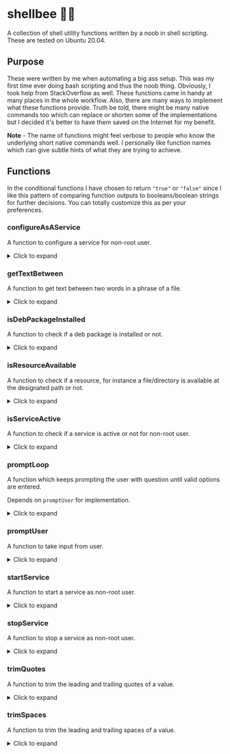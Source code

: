 # shellbee 🐚🐝
A collection of shell utility functions written by a noob in shell scripting. These are tested on Ubuntu 20.04. 

## Purpose
These were written by me when automating a big ass setup. This was my first time ever doing bash scripting and thus the noob thing. Obviously, I took help from StackOverflow as well. These functions came in handy at many places in the whole workflow. Also, there are many ways to implement what these functions provide. Truth be told, there might be many native commands too which can replace or shorten some of the implementations but I decided it's better to have them saved on the Internet for my benefit. 

**Note** - The name of functions might feel verbose to people who know the underlying short native commands well. I personally like function names which can give subtle hints of what they are trying to achieve.

## Functions
In the conditional functions I have chosen to return `"true"` or `"false"` since I like this pattern of comparing function outputs to booleans/boolean strings for further decisions. You can totally customize this as per your preferences.
    
### configureAsAService
A function to configure a service for non-root user.

<details>
  <summary>Click to expand</summary>
  
```sh
function configureAsAService() {
  local service=$1;
  local serviceFilePath=$2;
  if [ $(compgen -G ~/.config/systemd/user) ]
     then
     echo "~/.config/systemd/user already exists, cleaning previous $service file if it exists"
     rm ~/.config/systemd/user/$service.service 2>/dev/null
     else
     echo "Creating ~/.config/systemd/user directory"
     mkdir -p ~/.config/systemd/user
  fi
  cp $serviceFilePath ~/.config/systemd/user
  systemctl --user daemon-reload
  systemctl --user enable $service
}
```
</details>

### getTextBetween
A function to get text between two words in a phrase of a file.

<details>
  <summary>Click to expand</summary>

```sh
function getTextBetween() {
  local start=$1
  local end=$2
  local phrase=$3
  local file=$4
  echo $(grep "$phrase" "$file" | awk -v FS="$start|$end" '{print $2}')
}
```
</details>

### isDebPackageInstalled
A function to check if a deb package is installed or not.

<details>
  <summary>Click to expand</summary>

```sh
function isDebPackageInstalled() {
  local software=$1
  local checkString=$(dpkg -s $software 2>/dev/null | grep Status)
  if [ "$checkString" == "Status: install ok installed" ]
     then echo "true"
     else echo "false"
  fi
}
```
</details> 

### isResourceAvailable
A function to check if a resource, for instance a file/directory is available at the designated path or not.

<details>
  <summary>Click to expand</summary>

```sh
function isResourceAvailable() {
  local path=$1;
  if [ $(compgen -G "$path") ]
     then echo "true"
     else echo "false"
  fi
}
```
</details>

### isServiceActive
A function to check if a service is active or not for non-root user.

<details>
  <summary>Click to expand</summary>

```sh
function isServiceActive() {
    local service=$1
    if [ "$(systemctl --user show -p ActiveState --value $service)" = "active" ]
       then echo "true"
       else echo "false"
    fi
}
```
</details>    

### promptLoop
A function which keeps prompting the user with question until valid options are entered. 

Depends on `promptUser` for implementation.

<details>
  <summary>Click to expand</summary>

```sh
function promptLoop() {
    local promptString=$1
    local option1=$2
    local option2=$3
    local isNotValid="true"
    local promptOutput=""
    while [ "$isNotValid" = "true" ]
    do
    promptOutput="$(promptUser "$promptString" 'r')"
    if [[ "$promptOutput" = "$option1" || "$promptOutput" = "$option2" ]]
       then isNotValid="false"
    fi
    done
    echo "$promptOutput"
}
```
</details>     
    
### promptUser
A function to take input from user.

<details>
  <summary>Click to expand</summary>

```sh
function promptUser() {
   local question=$1;
   local mode=$2;
   # r mode means the user can see what they type
   if [ "$mode" = "r" ]
      then read -p "$question" reply
   # s mode means the user can not see what they type
   elif [ "$mode" = "s" ]
      then read -sp "$question" reply
   else 
      echo "Wrong mode $mode, should be either of r or s"
      exit
   fi

   echo "$reply"
}
```
  
</details>  

### startService
A function to start a service as non-root user.

<details>
  <summary>Click to expand</summary>

```sh
function startService() {
  local service=$1
  systemctl --user start $service
}
```
</details>
  
### stopService
A function to stop a service as non-root user.

<details>
  <summary>Click to expand</summary>

```sh
function stopService() {
  local service=$1
  systemctl --user stop $service
}
```
</details>

### trimQuotes
A function to trim the leading and trailing quotes of a value.

<details>
  <summary>Click to expand</summary>

```sh
function trimQuotes() {
  local trimmed="$1"

  # Strip leading quotes
  trimmed="${trimmed%\"}"

  # Strip trailing quotes
  trimmed="${trimmed#\"}"

  echo "$trimmed";
}
```
  
</details>  

### trimSpaces
A function to trim the leading and trailing spaces of a value.

<details>
  <summary>Click to expand</summary>

```sh
function trimSpaces() {
  local trimmed="$1"

  # Strip leading spaces
  while [ $trimmed = ' '* ]; do
   trimmed="${trimmed## }"
  done

  # Strip trailing spaces
  while [ $trimmed = *' ' ]; do
   trimmed="${trimmed%% }"
  done

  echo "$trimmed";
}
```
</details>

